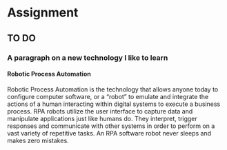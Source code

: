 # Assignment
## TO DO
### A paragraph on a new technology I like to learn
#### Robotic Process Automation

Robotic Process Automation is the technology that allows anyone today to configure computer software, or a “robot” to emulate and integrate the actions of a human interacting within digital systems to execute a business process. RPA robots utilize the user interface to capture data and manipulate applications just like humans do. They interpret, trigger responses and communicate with other systems in order to perform on a vast variety of repetitive tasks. An RPA software robot never sleeps and makes zero mistakes.
